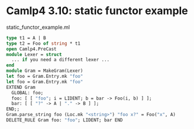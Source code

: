 <!-- ((! set title Camlp4 3.10   !)) ((! set learn !)) -->
<!-- ((! set center !)) -->

# Camlp4 3.10: static functor example
static_functor_example.ml

```ocaml
type t1 = A | B
type t2 = Foo of string * t1
open Camlp4.PreCast
module Lexer = struct
  ... if you need a different lexer ...
end
module Gram = MakeGram(Lexer)
let foo = Gram.Entry.mk "foo"
let foo = Gram.Entry.mk "foo"
EXTEND Gram
  GLOBAL: foo;
  foo: [ [ "foo"; i = LIDENT; b = bar -> Foo(i, b) ] ];
  bar: [ [ "?" -> A | "." -> B ] ];
END;;
Gram.parse_string foo (Loc.mk "<string>") "foo x?" = Foo("x", A)
DELETE_RULE Gram foo: "foo"; LIDENT; bar END
```
